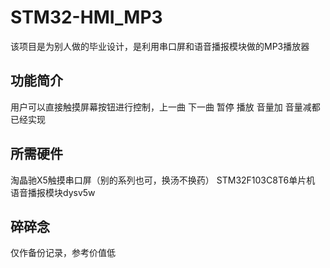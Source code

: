 # STM32-HMI_MP3
该项目是为别人做的毕业设计，是利用串口屏和语音播报模块做的MP3播放器
## 功能简介
用户可以直接触摸屏幕按钮进行控制，上一曲 下一曲 暂停 播放 音量加 音量减都已经实现
## 所需硬件
淘晶驰X5触摸串口屏（别的系列也可，换汤不换药）
STM32F103C8T6单片机
语音播报模块dysv5w
## 碎碎念
仅作备份记录，参考价值低
